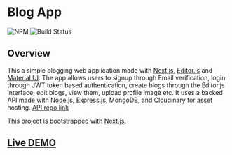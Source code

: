 # Blog App
 ![NPM](https://img.shields.io/badge/nextjs-11.0.0-blueviolet) ![Build Status](https://travis-ci.org/joemccann/dillinger.svg?branch=master)
 
## Overview
This a simple blogging web application made with [Next.js](https://nextjs.org/), [Editor.js](https://editorjs.io/) and [Material UI](https://material-ui.com/).
The app allows users to signup through Email verification, login through JWT token based authentication, create blogs through the Editor.js interface, edit blogs, view them, upload profile image etc. It uses a backed API made with Node.js, Express.js, MongoDB, and Cloudinary for asset hosting.
[API repo link](https://github.com/shucoll/blog-app--api)
 
This project is bootstrapped with [Next.js](https://nextjs.org/).

## [Live DEMO](https://blog-app-webapp.vercel.app/)